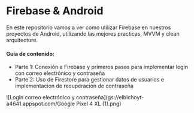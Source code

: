 # Firebase & Android 

En este repositorio vamos a ver como utilizar Firebase en nuestros proyectos de Android, utilizando las mejores practicas, MVVM y clean arquitecture.

#### Guia de contenido:

* Parte 1: Conexión a Firebase y primeros pasos para implementar login con correo electrónico y contraseña
* Parte 2: Uso de Firestore para gestionar datos de usuarios e implementacion de recuperación de contraseña

![Login correo electrónico y contraseña](gs://elbichoyt-a4641.appspot.com/Google Pixel 4 XL (1).png)
